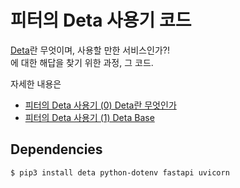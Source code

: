피터의 Deta 사용기 코드
===

[Deta](https://deta.sh)란 무엇이며, 사용할 만한 서비스인가?!    
에 대한 해답을 찾기 위한 과정, 그 코드.

자세한 내용은
- [피터의 Deta 사용기 (0) Deta란 무엇인가](https://velog.io/@peeeeeter_j/피터의-Deta-사용기-0)
- [피터의 Deta 사용기 (1) Deta Base](https://velog.io/@peeeeeter_j/피터의-Deta-사용기-1)

Dependencies
---

```bash
$ pip3 install deta python-dotenv fastapi uvicorn
```
